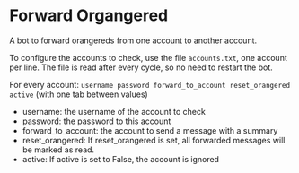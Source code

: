 # Forward Organgered
A bot to forward orangereds from one account to another account.

To configure the accounts to check, use the file `accounts.txt`, one account per line. The file is read after every cycle, so no need to restart the bot.

For every account: `username password forward_to_account reset_orangered active` (with one tab between values)

 * username: the username of the account to check
 * password: the password to this account
 * forward_to_account: the account to send a message with a summary
 * reset_orangered: If reset_orangered is set, all forwarded messages will be marked as read.
 * active: If active is set to False, the account is ignored